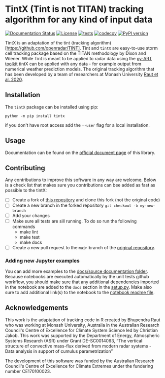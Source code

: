 # TintX (Tint is not TITAN) tracking algorithm for any kind of input data

[![Documentation Status](https://readthedocs.org/projects/tintx/badge/?version=latest)](https://tintx.readthedocs.io/en/latest/?badge=latest)
[![License](https://img.shields.io/badge/License-BSD-purple.svg)](LICENSE)
[![tests](https://github.com/antarcticrainforest/tintX/actions/workflows/tests.yml/badge.svg)](https://github.com/antarcticrainforest/tintX/actions)
[![codecov](https://codecov.io/gh/antarcticrainforest/tintX/branch/master/graph/badge.svg)](https://codecov.io/gh/antarcticrainforest/tintX)
[![PyPI version](https://badge.fury.io/py/tintx.svg)](https://badge.fury.io/py/tintx)


TintX is an adaptation of the tint (tracking algorithm)[https://github.com/openradar/TINT].
Tint and `tintX` are easy-to-use storm cell tracking package based on the
TITAN methodology by Dixon and Wiener. While Tint is meant to be applied to
radar data using the [py-ART toolkit](http://arm-doe.github.io/pyart/) tintX can
be applied with any data - for example output from numerical weather prediction
models. The original tracking algorithm that has been developed by a team of
researchers at Monash University [Raut et al. 2020](http://dx.doi.org/10.1175/JAMC-D-20-0119.1).

## Installation
The `tintX` package can be installed using pip:
```console
python -m pip install tintx
```
if you don't have root access add the `--user` flag for a local installation.

## Usage
Documentation can be found on the
[official document page](https://tintx.readthedocs.io/en/latest/) of this
library.

## Contributing
Any contributions to improve this software in any way are welcome. Below is a
check list that makes sure you contributions can bee added as fast as
possible to the tintX:

- [ ] Create a fork of [this repository](https://github.com/antarcticrainforest/tintX)
     and clone this fork (not the original code)
- [ ] Create a new branch in the forked repository `git checkout -b my-new-branch`
- [ ] Add your changes
- [ ] Make sure all tests are sill running. To do so run the following commands
    - make lint
    - make test
    - make docs
- [ ] Create a new pull request to the `main` branch of the
     [original repository](https://github.com/antarcticrainforest/tintX).
### Adding new Jupyter examples
You can add more examples to the
[docs/source documentation folder](https://github.com/antarcticrainforest/tintX/tree/main/docs/source).
Because notebooks are executed automatically by the unit tests github workflow,
you should make sure that any additional dependencies imported in the notebook
are added to the `docs` section in the
[setup.py](https://github.com/antarcticrainforest/tintX/blob/main/setup.py).
Make also sure to add additional link(s) to the notebook to the
[notebook readme file](https://github.com/antarcticrainforest/tintX/blob/main/.Readme.ipynb).


## Acknowledgements
This work is the adaptation of tracking code in R created by Bhupendra Raut
who was working at Monash University, Australia in the Australian Research
Council's Centre of Excellence for Climate System Science led by
Christian Jakob. This work was supported by the Department of
Energy, Atmospheric Systems Research (ASR) under Grant DE-SC0014063,
“The vertical structure of convective mass-flux derived from modern radar
systems - Data analysis in support of cumulus parametrization”

The development of this software was funded by the Australian Research
Council's Centre of Excellence for Climate Extremes under the fundering
number CE170100023.
